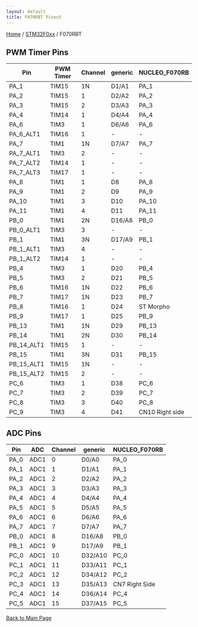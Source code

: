 ```yaml
---
layout: default
title: F070RBT Pinout
---
```


[Home](../../index.md) / [STM32F0xx](../index.md) / F070RBT

## PWM Timer Pins

| Pin | PWM Timer | Channel | generic | NUCLEO_F070RB |
| --- | --- | --- | --- | --- |
| PA_1 | TIM15 | 1N | D1/A1 | PA_1 |
| PA_2 | TIM15 | 1 | D2/A2 | PA_2 |
| PA_3 | TIM15 | 2 | D3/A3 | PA_3 |
| PA_4 | TIM14 | 1 | D4/A4 | PA_4 |
| PA_6 | TIM3 | 1 | D6/A6 | PA_6 |
| PA_6_ALT1 | TIM16 | 1 | - | - |
| PA_7 | TIM1 | 1N | D7/A7 | PA_7 |
| PA_7_ALT1 | TIM3 | 2 | - | - |
| PA_7_ALT2 | TIM14 | 1 | - | - |
| PA_7_ALT3 | TIM17 | 1 | - | - |
| PA_8 | TIM1 | 1 | D8 | PA_8 |
| PA_9 | TIM1 | 2 | D9 | PA_9 |
| PA_10 | TIM1 | 3 | D10 | PA_10 |
| PA_11 | TIM1 | 4 | D11 | PA_11 |
| PB_0 | TIM1 | 2N | D16/A8 | PB_0 |
| PB_0_ALT1 | TIM3 | 3 | - | - |
| PB_1 | TIM1 | 3N | D17/A9 | PB_1 |
| PB_1_ALT1 | TIM3 | 4 | - | - |
| PB_1_ALT2 | TIM14 | 1 | - | - |
| PB_4 | TIM3 | 1 | D20 | PB_4 |
| PB_5 | TIM3 | 2 | D21 | PB_5 |
| PB_6 | TIM16 | 1N | D22 | PB_6 |
| PB_7 | TIM17 | 1N | D23 | PB_7 |
| PB_8 | TIM16 | 1 | D24 | ST Morpho |
| PB_9 | TIM17 | 1 | D25 | PB_9 |
| PB_13 | TIM1 | 1N | D29 | PB_13 |
| PB_14 | TIM1 | 2N | D30 | PB_14 |
| PB_14_ALT1 | TIM15 | 1 | - | - |
| PB_15 | TIM1 | 3N | D31 | PB_15 |
| PB_15_ALT1 | TIM15 | 1N | - | - |
| PB_15_ALT2 | TIM15 | 2 | - | - |
| PC_6 | TIM3 | 1 | D38 | PC_6 |
| PC_7 | TIM3 | 2 | D39 | PC_7 |
| PC_8 | TIM3 | 3 | D40 | PC_8 |
| PC_9 | TIM3 | 4 | D41 | CN10 Right side |


## ADC Pins

| Pin | ADC | Channel | generic | NUCLEO_F070RB |
| --- | --- | --- | --- | --- |
| PA_0 | ADC1 | 0 | D0/A0 | PA_0 |
| PA_1 | ADC1 | 1 | D1/A1 | PA_1 |
| PA_2 | ADC1 | 2 | D2/A2 | PA_2 |
| PA_3 | ADC1 | 3 | D3/A3 | PA_3 |
| PA_4 | ADC1 | 4 | D4/A4 | PA_4 |
| PA_5 | ADC1 | 5 | D5/A5 | PA_5 |
| PA_6 | ADC1 | 6 | D6/A6 | PA_6 |
| PA_7 | ADC1 | 7 | D7/A7 | PA_7 |
| PB_0 | ADC1 | 8 | D16/A8 | PB_0 |
| PB_1 | ADC1 | 9 | D17/A9 | PB_1 |
| PC_0 | ADC1 | 10 | D32/A10 | PC_0 |
| PC_1 | ADC1 | 11 | D33/A11 | PC_1 |
| PC_2 | ADC1 | 12 | D34/A12 | PC_2 |
| PC_3 | ADC1 | 13 | D35/A13 | CN7 Right Side |
| PC_4 | ADC1 | 14 | D36/A14 | PC_4 |
| PC_5 | ADC1 | 15 | D37/A15 | PC_5 |


[Back to Main Page](../../index.md)